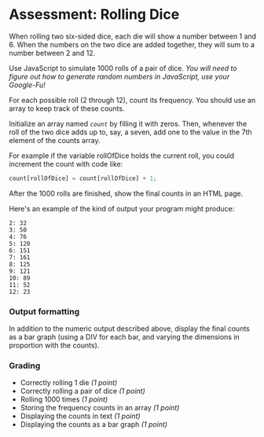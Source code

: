 # Assessment: Rolling Dice #

When rolling two six-sided dice, each die will show a number between 1 and 6. When the numbers on the two dice are added together, they will sum to a number between 2 and 12.

Use JavaScript to simulate 1000 rolls of a pair of dice. _You will need to figure out how to generate random numbers in JavaScript, use your Google-Fu!_

For each possible roll (2 through 12), count its frequency. You should use an array to keep track of these counts.

Initialize an array named _`count`_ by filling it with zeros. Then, whenever the roll of the two dice adds up to, say, a seven, add one to the value in the 7th element of the counts array.

For example if the variable rollOfDice holds the current roll, you could increment the count with code like:

```js
count[rollOfDice] = count[rollOfDice] + 1;
```

After the 1000 rolls are finished, show the final counts in an HTML page.

Here's an example of the kind of output your program might produce:

```
2: 32  
3: 50  
4: 76  
5: 120  
6: 151  
7: 161  
8: 125  
9: 121  
10: 89  
11: 52  
12: 23
```

### Output formatting ###

In addition to the numeric output described above, display the final counts as a bar graph (using a DIV for each bar, and varying the dimensions in proportion with the counts).

### Grading ###
*   Correctly rolling 1 die _(1 point)_
*   Correctly rolling a pair of dice _(1 point)_
*   Rolling 1000 times _(1 point)_
*   Storing the frequency counts in an array _(1 point)_
*   Displaying the counts in text _(1 point)_
*   Displaying the counts as a bar graph _(1 point)_